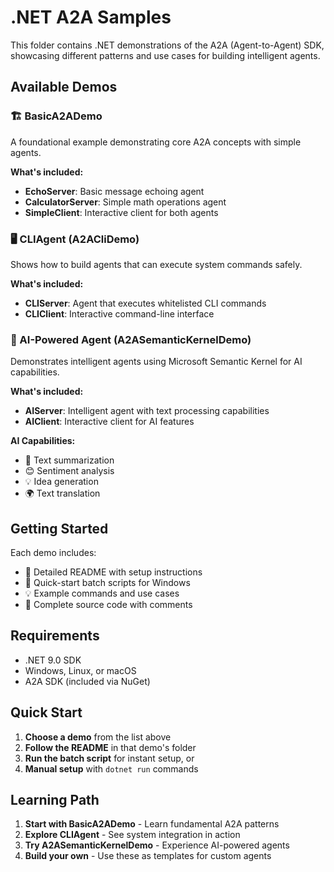 # .NET A2A Samples

This folder contains .NET demonstrations of the A2A (Agent-to-Agent) SDK, showcasing different patterns and use cases for building intelligent agents.

## Available Demos

### 🏗️ BasicA2ADemo
A foundational example demonstrating core A2A concepts with simple agents.

**What's included:**
- **EchoServer**: Basic message echoing agent
- **CalculatorServer**: Simple math operations agent  
- **SimpleClient**: Interactive client for both agents

### 🖥️ CLIAgent (A2ACliDemo)
Shows how to build agents that can execute system commands safely.

**What's included:**
- **CLIServer**: Agent that executes whitelisted CLI commands
- **CLIClient**: Interactive command-line interface

### 🤖 AI-Powered Agent (A2ASemanticKernelDemo)
Demonstrates intelligent agents using Microsoft Semantic Kernel for AI capabilities.

**What's included:**
- **AIServer**: Intelligent agent with text processing capabilities
- **AIClient**: Interactive client for AI features

**AI Capabilities:**
- 📝 Text summarization
- 😊 Sentiment analysis
- 💡 Idea generation  
- 🌍 Text translation

## Getting Started

Each demo includes:
- 📖 Detailed README with setup instructions
- 🚀 Quick-start batch scripts for Windows
- 💡 Example commands and use cases
- 🔧 Complete source code with comments

## Requirements

- .NET 9.0 SDK
- Windows, Linux, or macOS
- A2A SDK (included via NuGet)

## Quick Start

1. **Choose a demo** from the list above
2. **Follow the README** in that demo's folder
3. **Run the batch script** for instant setup, or
4. **Manual setup** with `dotnet run` commands

## Learning Path

1. **Start with BasicA2ADemo** - Learn fundamental A2A patterns
2. **Explore CLIAgent** - See system integration in action
3. **Try A2ASemanticKernelDemo** - Experience AI-powered agents
4. **Build your own** - Use these as templates for custom agents

